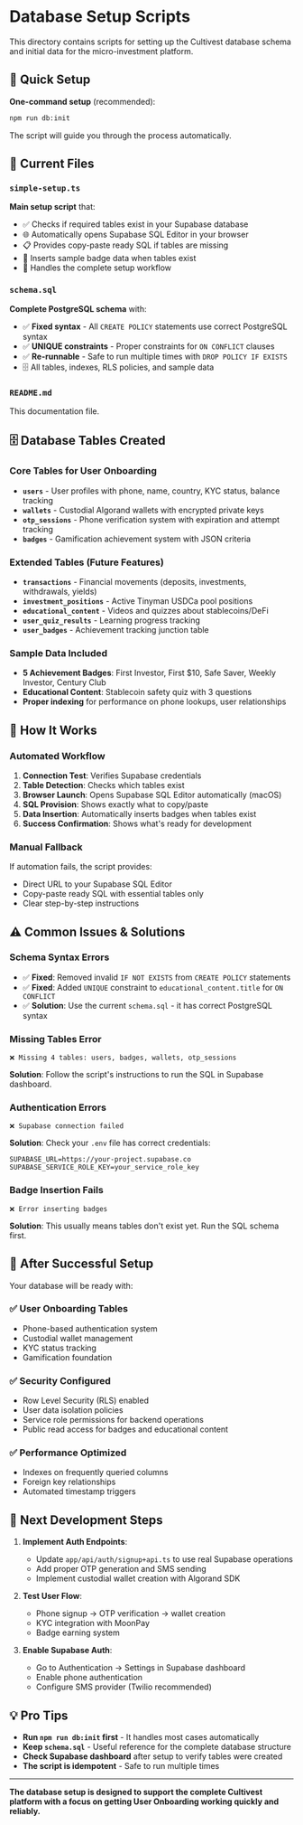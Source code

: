 # Database Setup Scripts

This directory contains scripts for setting up the Cultivest database schema and initial data for the micro-investment platform.

## 🚀 Quick Setup

**One-command setup** (recommended):

```bash
npm run db:init
```

The script will guide you through the process automatically.

## 📁 Current Files

### `simple-setup.ts`
**Main setup script** that:
- ✅ Checks if required tables exist in your Supabase database
- 🌐 Automatically opens Supabase SQL Editor in your browser
- 📋 Provides copy-paste ready SQL if tables are missing
- 📝 Inserts sample badge data when tables exist
- 🔄 Handles the complete setup workflow

### `schema.sql`
**Complete PostgreSQL schema** with:
- ✅ **Fixed syntax** - All `CREATE POLICY` statements use correct PostgreSQL syntax
- ✅ **UNIQUE constraints** - Proper constraints for `ON CONFLICT` clauses
- ✅ **Re-runnable** - Safe to run multiple times with `DROP POLICY IF EXISTS`
- 🗄️ All tables, indexes, RLS policies, and sample data

### `README.md`
This documentation file.

## 🗄️ Database Tables Created

### Core Tables for User Onboarding
- **`users`** - User profiles with phone, name, country, KYC status, balance tracking
- **`wallets`** - Custodial Algorand wallets with encrypted private keys
- **`otp_sessions`** - Phone verification system with expiration and attempt tracking
- **`badges`** - Gamification achievement system with JSON criteria

### Extended Tables (Future Features)
- **`transactions`** - Financial movements (deposits, investments, withdrawals, yields)
- **`investment_positions`** - Active Tinyman USDCa pool positions
- **`educational_content`** - Videos and quizzes about stablecoins/DeFi
- **`user_quiz_results`** - Learning progress tracking
- **`user_badges`** - Achievement tracking junction table

### Sample Data Included
- **5 Achievement Badges**: First Investor, First $10, Safe Saver, Weekly Investor, Century Club
- **Educational Content**: Stablecoin safety quiz with 3 questions
- **Proper indexing** for performance on phone lookups, user relationships

## 🔧 How It Works

### Automated Workflow
1. **Connection Test**: Verifies Supabase credentials
2. **Table Detection**: Checks which tables exist
3. **Browser Launch**: Opens Supabase SQL Editor automatically (macOS)
4. **SQL Provision**: Shows exactly what to copy/paste
5. **Data Insertion**: Automatically inserts badges when tables exist
6. **Success Confirmation**: Shows what's ready for development

### Manual Fallback
If automation fails, the script provides:
- Direct URL to your Supabase SQL Editor
- Copy-paste ready SQL with essential tables only
- Clear step-by-step instructions

## ⚠️ Common Issues & Solutions

### Schema Syntax Errors
- ✅ **Fixed**: Removed invalid `IF NOT EXISTS` from `CREATE POLICY` statements
- ✅ **Fixed**: Added `UNIQUE` constraint to `educational_content.title` for `ON CONFLICT`
- ✅ **Solution**: Use the current `schema.sql` - it has correct PostgreSQL syntax

### Missing Tables Error
```
❌ Missing 4 tables: users, badges, wallets, otp_sessions
```
**Solution**: Follow the script's instructions to run the SQL in Supabase dashboard.

### Authentication Errors
```
❌ Supabase connection failed
```
**Solution**: Check your `.env` file has correct credentials:
```env
SUPABASE_URL=https://your-project.supabase.co
SUPABASE_SERVICE_ROLE_KEY=your_service_role_key
```

### Badge Insertion Fails
```
❌ Error inserting badges
```
**Solution**: This usually means tables don't exist yet. Run the SQL schema first.

## 🎯 After Successful Setup

Your database will be ready with:

### ✅ **User Onboarding Tables**
- Phone-based authentication system
- Custodial wallet management
- KYC status tracking
- Gamification foundation

### ✅ **Security Configured**
- Row Level Security (RLS) enabled
- User data isolation policies
- Service role permissions for backend operations
- Public read access for badges and educational content

### ✅ **Performance Optimized**
- Indexes on frequently queried columns
- Foreign key relationships
- Automated timestamp triggers

## 🔄 Next Development Steps

1. **Implement Auth Endpoints**:
   - Update `app/api/auth/signup+api.ts` to use real Supabase operations
   - Add proper OTP generation and SMS sending
   - Implement custodial wallet creation with Algorand SDK

2. **Test User Flow**:
   - Phone signup → OTP verification → wallet creation
   - KYC integration with MoonPay
   - Badge earning system

3. **Enable Supabase Auth**:
   - Go to Authentication → Settings in Supabase dashboard
   - Enable phone authentication
   - Configure SMS provider (Twilio recommended)

## 💡 Pro Tips

- **Run `npm run db:init` first** - It handles most cases automatically
- **Keep `schema.sql`** - Useful reference for the complete database structure
- **Check Supabase dashboard** after setup to verify tables were created
- **The script is idempotent** - Safe to run multiple times

---

**The database setup is designed to support the complete Cultivest platform with a focus on getting User Onboarding working quickly and reliably.**